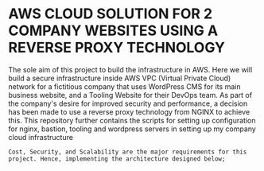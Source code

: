 # AWS CLOUD SOLUTION FOR 2 COMPANY WEBSITES USING A REVERSE PROXY TECHNOLOGY

The sole aim of this project to build the infrastructure in AWS. Here we will build a secure infrastructure inside AWS VPC (Virtual Private Cloud) network for a fictitious company that uses WordPress CMS for its main business website, and a Tooling Website for their DevOps team. As part of the company's desire for improved security and performance, a decision has been made to use a reverse proxy technology from NGINX to achieve this. This repository further contains the scripts for setting up configuration for nginx, bastion, tooling and wordpress servers in setting up my company cloud infrastructure


`Cost, Security, and Scalability are the major requirements for this project. Hence, implementing the architecture designed below;`
